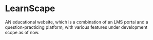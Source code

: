 # LearnScape
AN educational website, which is a combination of an LMS portal and a question-practicing platform, with various features under development scope as of now.
